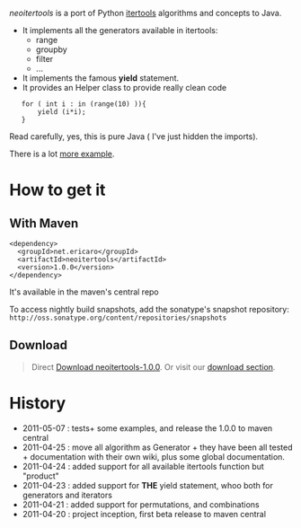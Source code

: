 _neoitertools_ is a port of Python [itertools](http://docs.python.org/release/2.6/library/itertools.html) algorithms and concepts to Java.

  * It implements all the generators available in itertools:
    * range
    * groupby
    * filter
    * ...
  * It implements the famous **yield** statement.
  * It provides an Helper class to provide really clean code


```
   for ( int i : in (range(10) )){
       yield (i*i);
   }
```
Read carefully, yes, this is pure Java ( I've just hidden the imports).

There is a lot [more example](Examples.md).


# How to get it #

## With Maven ##

```
<dependency>
  <groupId>net.ericaro</groupId>
  <artifactId>neoitertools</artifactId>
  <version>1.0.0</version>
</dependency>
```
It's available in the maven's central repo

To access nightly build snapshots, add the sonatype's snapshot repository: `http://oss.sonatype.org/content/repositories/snapshots`

## Download ##

> Direct [Download neoitertools-1.0.0](http://neoitertools.googlecode.com/files/neoitertools-1.0.0.jar). Or visit our [download section](http://code.google.com/p/neoitertools/downloads/list).


# History #

  * 2011-05-07 : tests+ some examples, and release the 1.0.0 to maven central
  * 2011-04-25 : move all algorithm as Generator + they have been all tested + documentation with their own wiki, plus some global documentation.
  * 2011-04-24 : added support for all available itertools function but "product"
  * 2011-04-23 : added support for **THE** yield statement, whoo both for generators and iterators
  * 2011-04-21 : added support for permutations, and combinations
  * 2011-04-20 : project inception, first beta release to maven central